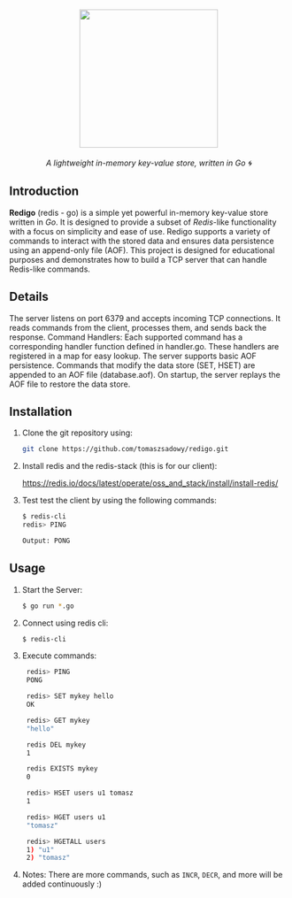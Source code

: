 
<h1 align="center">
  <img src="https://github.com/user-attachments/assets/f093a8bc-2be5-4901-b0e7-6d087016e438" width=250>
</h1>

<p align="center">
  <i>A lightweight in-memory key-value store, written in Go 🌀</i>
</p> 

## Introduction

**Redigo** (redis - go) is a simple yet powerful in-memory key-value store written in *Go*. It is designed to provide a subset of *Redis*-like functionality with a focus on simplicity and ease of use. Redigo supports a variety of commands to interact with the stored data and ensures data persistence using an append-only file (AOF). This project is designed for educational purposes and demonstrates how to build a TCP server that can handle Redis-like commands.

## Details
The server listens on port 6379 and accepts incoming TCP connections. It reads commands from the client, processes them, and sends back the response.
Command Handlers: Each supported command has a corresponding handler function defined in handler.go. These handlers are registered in a map for easy lookup.
The server supports basic AOF persistence. Commands that modify the data store (SET, HSET) are appended to an AOF file (database.aof). On startup, the server replays the AOF file to restore the data store.

## Installation
1. Clone the git repository using:
   ```sh
   git clone https://github.com/tomaszsadowy/redigo.git
   ```
2. Install redis and the redis-stack (this is for our client):
   
   https://redis.io/docs/latest/operate/oss_and_stack/install/install-redis/
   
4. Test test the client by using the following commands:
   ```sh
   $ redis-cli
   redis> PING

   Output: PONG
   ```

## Usage

1. Start the Server:
   ```sh
   $ go run *.go
   ```
2. Connect using redis cli:
   ```sh
   $ redis-cli
   ```
3. Execute commands:
   ```sh
    redis> PING
    PONG
   
    redis> SET mykey hello
    OK
   
    redis> GET mykey
    "hello"

    redis DEL mykey
    1

    redis EXISTS mykey
    0
   
    redis> HSET users u1 tomasz
    1
   
    redis> HGET users u1
    "tomasz"
   
    redis> HGETALL users
    1) "u1"
    2) "tomasz"
   ```
4. Notes:
   There are more commands, such as `INCR`, `DECR`, and more will be added continuously :)
